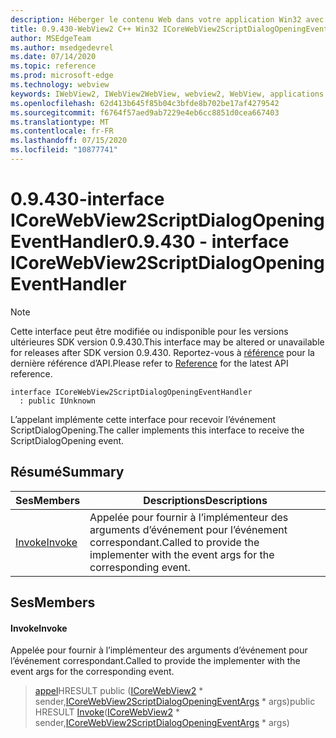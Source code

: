 ```yaml
---
description: Héberger le contenu Web dans votre application Win32 avec le contrôle Microsoft Edge WebView2
title: 0.9.430-WebView2 C++ Win32 ICoreWebView2ScriptDialogOpeningEventHandler
author: MSEdgeTeam
ms.author: msedgedevrel
ms.date: 07/14/2020
ms.topic: reference
ms.prod: microsoft-edge
ms.technology: webview
keywords: IWebView2, IWebView2WebView, webview2, WebView, applications Win32, Win32, Edge, ICoreWebView2, ICoreWebView2Host, contrôle de navigateur, html Edge
ms.openlocfilehash: 62d413b645f85b04c3bfde8b702be17af4279542
ms.sourcegitcommit: f6764f57aed9ab7229e4eb6cc8851d0cea667403
ms.translationtype: MT
ms.contentlocale: fr-FR
ms.lasthandoff: 07/15/2020
ms.locfileid: "10877741"
---
```

# <span data-ttu-id="86de9-104">0.9.430-interface ICoreWebView2ScriptDialogOpeningEventHandler</span><span class="sxs-lookup"><span data-stu-id="86de9-104">0.9.430 - interface ICoreWebView2ScriptDialogOpeningEventHandler</span></span> 

> [!NOTE]
> <span data-ttu-id="86de9-105">Cette interface peut être modifiée ou indisponible pour les versions ultérieures SDK version 0.9.430.</span><span class="sxs-lookup"><span data-stu-id="86de9-105">This interface may be altered or unavailable for releases after SDK version 0.9.430.</span></span> <span data-ttu-id="86de9-106">Reportez-vous à [référence](../../../webview2-api-reference.md) pour la dernière référence d’API.</span><span class="sxs-lookup"><span data-stu-id="86de9-106">Please refer to [Reference](../../../webview2-api-reference.md) for the latest API reference.</span></span>

```
interface ICoreWebView2ScriptDialogOpeningEventHandler
  : public IUnknown
```

<span data-ttu-id="86de9-107">L’appelant implémente cette interface pour recevoir l’événement ScriptDialogOpening.</span><span class="sxs-lookup"><span data-stu-id="86de9-107">The caller implements this interface to receive the ScriptDialogOpening event.</span></span>

## <span data-ttu-id="86de9-108">Résumé</span><span class="sxs-lookup"><span data-stu-id="86de9-108">Summary</span></span>

 <span data-ttu-id="86de9-109">Ses</span><span class="sxs-lookup"><span data-stu-id="86de9-109">Members</span></span>                        | <span data-ttu-id="86de9-110">Descriptions</span><span class="sxs-lookup"><span data-stu-id="86de9-110">Descriptions</span></span>
--------------------------------|---------------------------------------------
[<span data-ttu-id="86de9-111">Invoke</span><span class="sxs-lookup"><span data-stu-id="86de9-111">Invoke</span></span>](#invoke) | <span data-ttu-id="86de9-112">Appelée pour fournir à l’implémenteur des arguments d’événement pour l’événement correspondant.</span><span class="sxs-lookup"><span data-stu-id="86de9-112">Called to provide the implementer with the event args for the corresponding event.</span></span>

## <span data-ttu-id="86de9-113">Ses</span><span class="sxs-lookup"><span data-stu-id="86de9-113">Members</span></span>

#### <span data-ttu-id="86de9-114">Invoke</span><span class="sxs-lookup"><span data-stu-id="86de9-114">Invoke</span></span> 

<span data-ttu-id="86de9-115">Appelée pour fournir à l’implémenteur des arguments d’événement pour l’événement correspondant.</span><span class="sxs-lookup"><span data-stu-id="86de9-115">Called to provide the implementer with the event args for the corresponding event.</span></span>

> <span data-ttu-id="86de9-116">[appel](#invoke)HRESULT public ([ICoreWebView2](ICoreWebView2.md) \* sender,[ICoreWebView2ScriptDialogOpeningEventArgs](ICoreWebView2ScriptDialogOpeningEventArgs.md) \* args)</span><span class="sxs-lookup"><span data-stu-id="86de9-116">public HRESULT [Invoke](#invoke)([ICoreWebView2](ICoreWebView2.md) \* sender,[ICoreWebView2ScriptDialogOpeningEventArgs](ICoreWebView2ScriptDialogOpeningEventArgs.md) \* args)</span></span>

